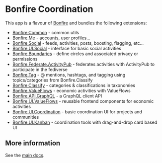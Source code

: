 # Bonfire Coordination 

This app is a flavour of [Bonfire](https://bonfirenetworks.org/) and bundles the following extensions:

- [Bonfire.Common](https://github.com/bonfire-networks/bonfire_common) - common utils
- [Bonfire.Me](https://github.com/bonfire-networks/bonfire_me) - accounts, user profiles...
- [Bonfire.Social](https://github.com/bonfire-networks/bonfire_social) - feeds, activities, posts, boosting, flagging, etc...
- [Bonfire.UI.Social](https://github.com/bonfire-ecosystem/bonfire_ui_social) - interface for basic social activities 
- [Bonfire.Boundaries](https://github.com/bonfire-networks/bonfire_boundaries) - define circles and associated privacy or permissions
- [Bonfire.Federate.ActivityPub](https://github.com/bonfire-networks/bonfire_federate_activitypub) - federates activities with ActivityPub to participate in the fediverse
- [Bonfire.Tag](https://github.com/bonfire-ecosystem/bonfire_tag) - @ mentions, hashtags, and tagging using topics/categories from Bonfire.Classify
- [Bonfire.Classify](https://github.com/bonfire-ecosystem/bonfire_classify) - categories & classifications in taxonomies
- [Bonfire.ValueFlows](https://github.com/bonfire-ecosystem/bonfire_valueflows) - economic activities with ValueFlows
- [Bonfire.API.GraphQL](https://github.com/bonfire-ecosystem/bonfire_api_graphql) - a GraphQL client API
- [Bonfire.UI.ValueFlows](https://github.com/bonfire-networks/bonfire_ui_valueflows) - reusable frontend components for economic activities 
- [Bonfire.UI.Coordination](https://github.com/bonfire-networks/bonfire_ui_coordinatio) - basic coordination UI for projects and communities
- [Bonfire.UI.Kanban](https://github.com/bonfire-networks/bonfire_ui_kanban) - coordination tools with drag-and-drop card based UI


## More information

See the [main docs](../../README.md).

